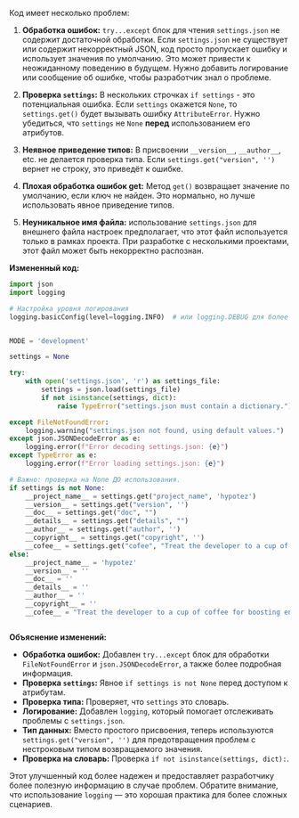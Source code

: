 Код имеет несколько проблем:

1. **Обработка ошибок:**  `try...except` блок для чтения `settings.json` не содержит достаточной обработки.  Если `settings.json` не существует или содержит некорректный JSON, код просто пропускает ошибку и использует значения по умолчанию.  Это может привести к неожиданному поведению в будущем.  Нужно добавить логирование или сообщение об ошибке, чтобы разработчик знал о проблеме.

2. **Проверка `settings`:**  В нескольких строчках `if settings` - это потенциальная ошибка.  Если `settings` окажется `None`, то  `settings.get()` будет вызывать ошибку `AttributeError`.  Нужно убедиться, что `settings` не `None` **перед** использованием его атрибутов.

3. **Неявное приведение типов:**  В присвоении `__version__`, `__author__`, etc.  не делается проверка типа. Если `settings.get("version", '')` вернет не строку, это приведёт к ошибке.

4. **Плохая обработка ошибок get:**  Метод `get()` возвращает значение по умолчанию, если ключ не найден. Это нормально, но лучше использовать явное приведение типов.

5. **Неуникальное имя файла:**  использование `settings.json` для внешнего файла настроек предполагает, что этот файл используется только в рамках проекта. При разработке с несколькими проектами, этот файл может быть некорректно распознан.

**Измененный код:**

```python
import json
import logging

# Настройка уровня логирования
logging.basicConfig(level=logging.INFO)  # или logging.DEBUG для более подробных сообщений


MODE = 'development'

settings = None

try:
    with open('settings.json', 'r') as settings_file:
        settings = json.load(settings_file)
        if not isinstance(settings, dict):
            raise TypeError("settings.json must contain a dictionary.")

except FileNotFoundError:
    logging.warning("settings.json not found, using default values.")
except json.JSONDecodeError as e:
    logging.error(f"Error decoding settings.json: {e}")
except TypeError as e:
    logging.error(f"Error loading settings.json: {e}")

# Важно: проверка на None ДО использования.
if settings is not None:
    __project_name__ = settings.get("project_name", 'hypotez')
    __version__ = settings.get("version", '')
    __doc__ = settings.get("doc", "")
    __details__ = settings.get("details", "")
    __author__ = settings.get("author", '')
    __copyright__ = settings.get("copyright", '')
    __cofee__ = settings.get("cofee", "Treat the developer to a cup of coffee for boosting enthusiasm in development: https://boosty.to/hypo69")
else:
    __project_name__ = 'hypotez'
    __version__ = ''
    __doc__ = ''
    __details__ = ''
    __author__ = ''
    __copyright__ = ''
    __cofee__ = "Treat the developer to a cup of coffee for boosting enthusiasm in development: https://boosty.to/hypo69"



```

**Объяснение изменений:**

* **Обработка ошибок:**  Добавлен `try...except` блок для обработки `FileNotFoundError` и `json.JSONDecodeError`, а также более подробная информация.
* **Проверка `settings`:** Явное `if settings is not None` перед доступом к атрибутам.
* **Проверка типа:**  Проверяет, что `settings` это словарь.
* **Логирование:**  Добавлен `logging`, который помогает отслеживать проблемы с `settings.json`.
* **Тип данных:**  Вместо простого присвоения, теперь используются `settings.get("version", '')` для предотвращения проблем с нестроковым типом возвращаемого значения.
* **Проверка на словарь:**  Проверка `if not isinstance(settings, dict):`.


Этот улучшенный код более надежен и предоставляет разработчику более полезную информацию в случае проблем.  Обратите внимание, что использование `logging` — это хорошая практика для более сложных сценариев.